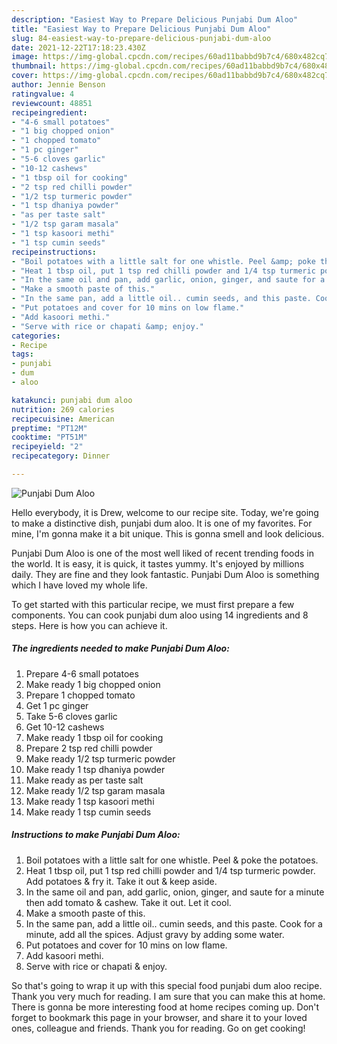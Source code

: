 ```yaml
---
description: "Easiest Way to Prepare Delicious Punjabi Dum Aloo"
title: "Easiest Way to Prepare Delicious Punjabi Dum Aloo"
slug: 84-easiest-way-to-prepare-delicious-punjabi-dum-aloo
date: 2021-12-22T17:18:23.430Z
image: https://img-global.cpcdn.com/recipes/60ad11babbd9b7c4/680x482cq70/punjabi-dum-aloo-recipe-main-photo.jpg
thumbnail: https://img-global.cpcdn.com/recipes/60ad11babbd9b7c4/680x482cq70/punjabi-dum-aloo-recipe-main-photo.jpg
cover: https://img-global.cpcdn.com/recipes/60ad11babbd9b7c4/680x482cq70/punjabi-dum-aloo-recipe-main-photo.jpg
author: Jennie Benson
ratingvalue: 4
reviewcount: 48851
recipeingredient:
- "4-6 small potatoes"
- "1 big chopped onion"
- "1 chopped tomato"
- "1 pc ginger"
- "5-6 cloves garlic"
- "10-12 cashews"
- "1 tbsp oil for cooking"
- "2 tsp red chilli powder"
- "1/2 tsp turmeric powder"
- "1 tsp dhaniya powder"
- "as per taste salt"
- "1/2 tsp garam masala"
- "1 tsp kasoori methi"
- "1 tsp cumin seeds"
recipeinstructions:
- "Boil potatoes with a little salt for one whistle. Peel &amp; poke the potatoes."
- "Heat 1 tbsp oil, put 1 tsp red chilli powder and 1/4 tsp turmeric powder. Add potatoes &amp; fry it. Take it out &amp; keep aside."
- "In the same oil and pan, add garlic, onion, ginger, and saute for a minute then add tomato &amp; cashew. Take it out. Let it cool."
- "Make a smooth paste of this."
- "In the same pan, add a little oil.. cumin seeds, and this paste. Cook for a minute, add all the spices. Adjust gravy by adding some water."
- "Put potatoes and cover for 10 mins on low flame."
- "Add kasoori methi."
- "Serve with rice or chapati &amp; enjoy."
categories:
- Recipe
tags:
- punjabi
- dum
- aloo

katakunci: punjabi dum aloo 
nutrition: 269 calories
recipecuisine: American
preptime: "PT12M"
cooktime: "PT51M"
recipeyield: "2"
recipecategory: Dinner

---
```



![Punjabi Dum Aloo](https://img-global.cpcdn.com/recipes/60ad11babbd9b7c4/680x482cq70/punjabi-dum-aloo-recipe-main-photo.jpg)

Hello everybody, it is Drew, welcome to our recipe site. Today, we're going to make a distinctive dish, punjabi dum aloo. It is one of my favorites. For mine, I'm gonna make it a bit unique. This is gonna smell and look delicious.



Punjabi Dum Aloo is one of the most well liked of recent trending foods in the world. It is easy, it is quick, it tastes yummy. It's enjoyed by millions daily. They are fine and they look fantastic. Punjabi Dum Aloo is something which I have loved my whole life.


To get started with this particular recipe, we must first prepare a few components. You can cook punjabi dum aloo using 14 ingredients and 8 steps. Here is how you can achieve it.

<!--inarticleads1-->

##### The ingredients needed to make Punjabi Dum Aloo:

1. Prepare 4-6 small potatoes
1. Make ready 1 big chopped onion
1. Prepare 1 chopped tomato
1. Get 1 pc ginger
1. Take 5-6 cloves garlic
1. Get 10-12 cashews
1. Make ready 1 tbsp oil for cooking
1. Prepare 2 tsp red chilli powder
1. Make ready 1/2 tsp turmeric powder
1. Make ready 1 tsp dhaniya powder
1. Make ready as per taste salt
1. Make ready 1/2 tsp garam masala
1. Make ready 1 tsp kasoori methi
1. Make ready 1 tsp cumin seeds




<!--inarticleads2-->

##### Instructions to make Punjabi Dum Aloo:

1. Boil potatoes with a little salt for one whistle. Peel &amp; poke the potatoes.
1. Heat 1 tbsp oil, put 1 tsp red chilli powder and 1/4 tsp turmeric powder. Add potatoes &amp; fry it. Take it out &amp; keep aside.
1. In the same oil and pan, add garlic, onion, ginger, and saute for a minute then add tomato &amp; cashew. Take it out. Let it cool.
1. Make a smooth paste of this.
1. In the same pan, add a little oil.. cumin seeds, and this paste. Cook for a minute, add all the spices. Adjust gravy by adding some water.
1. Put potatoes and cover for 10 mins on low flame.
1. Add kasoori methi.
1. Serve with rice or chapati &amp; enjoy.




So that's going to wrap it up with this special food punjabi dum aloo recipe. Thank you very much for reading. I am sure that you can make this at home. There is gonna be more interesting food at home recipes coming up. Don't forget to bookmark this page in your browser, and share it to your loved ones, colleague and friends. Thank you for reading. Go on get cooking!
